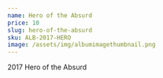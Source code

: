 ```yaml
---
name: Hero of the Absurd
price: 10
slug: hero-of-the-absurd
sku: ALB-2017-HERO
image: /assets/img/albumimagethumbnail.png
---
```

2017 Hero of the Absurd
